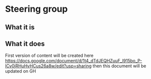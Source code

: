 # Steering group

## What it is

## What it does

First version of content will be created here https://docs.google.com/document/d/1t4_dTdJEQHZuuF_l915bo_P-lCv0jRHuHvHCus26a8w/edit?usp=sharing then this document will be updated on GH
